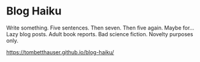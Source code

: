 # Blog Haiku
Write something. Five sentences. Then seven. Then five again. Maybe for... Lazy blog posts. Adult book reports. Bad science fiction. Novelty purposes only. 

https://tombetthauser.github.io/blog-haiku/
